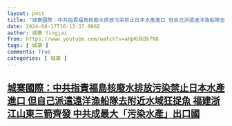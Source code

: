```yaml
---
layout: post
title: "城寨國際：中共指責福島核廢水排放污染禁止日本水產進口 但自己派遣遠洋漁船隊去附近水域狂捉魚 福建浙江山東三箭齊發 中共成最大「污染水產」出口國"
date: 2024-08-17T16:13:37.000Z
author: 城寨 Singjai
from: https://www.youtube.com/watch?v=aHpKdkDb7N8
tags: [ 城寨 ]
comments: True
categories: [ 城寨 ]
---
```

<!--1723911217000-->
[城寨國際：中共指責福島核廢水排放污染禁止日本水產進口 但自己派遣遠洋漁船隊去附近水域狂捉魚 福建浙江山東三箭齊發 中共成最大「污染水產」出口國](https://www.youtube.com/watch?v=aHpKdkDb7N8)
------

<div>

</div>
